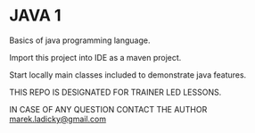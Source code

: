 # JAVA 1

Basics of java programming language.

Import this project into IDE as a maven project.

Start locally main classes included to demonstrate java features.

THIS REPO IS DESIGNATED FOR TRAINER LED LESSONS.

IN CASE OF ANY QUESTION CONTACT THE AUTHOR marek.ladicky@gmail.com